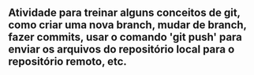 ## Atividade para treinar alguns conceitos de git, como criar uma nova branch, mudar de branch, fazer commits, usar o comando 'git push' para enviar os arquivos do repositório local para o repositório remoto, etc.
